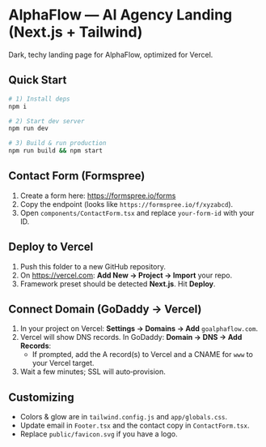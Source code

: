 # AlphaFlow — AI Agency Landing (Next.js + Tailwind)

Dark, techy landing page for AlphaFlow, optimized for Vercel.

## Quick Start

```bash
# 1) Install deps
npm i

# 2) Start dev server
npm run dev

# 3) Build & run production
npm run build && npm start
```

## Contact Form (Formspree)

1. Create a form here: https://formspree.io/forms
2. Copy the endpoint (looks like `https://formspree.io/f/xyzabcd`).
3. Open `components/ContactForm.tsx` and replace `your-form-id` with your ID.

## Deploy to Vercel

1. Push this folder to a new GitHub repository.
2. On https://vercel.com: **Add New → Project → Import** your repo.
3. Framework preset should be detected **Next.js**. Hit **Deploy**.

## Connect Domain (GoDaddy → Vercel)

1. In your project on Vercel: **Settings → Domains → Add** `goalphaflow.com`.
2. Vercel will show DNS records. In GoDaddy: **Domain → DNS → Add Records**:
   - If prompted, add the A record(s) to Vercel and a CNAME for `www` to your Vercel target.
3. Wait a few minutes; SSL will auto‑provision.

## Customizing

- Colors & glow are in `tailwind.config.js` and `app/globals.css`.
- Update email in `Footer.tsx` and the contact copy in `ContactForm.tsx`.
- Replace `public/favicon.svg` if you have a logo.
